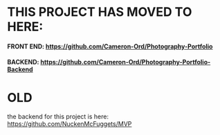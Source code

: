 # THIS PROJECT HAS MOVED TO HERE:
#### FRONT END: https://github.com/Cameron-Ord/Photography-Portfolio
#### BACKEND: https://github.com/Cameron-Ord/Photography-Portfolio-Backend

# OLD
the backend for this project is here: https://github.com/NuckenMcFuggets/MVP


